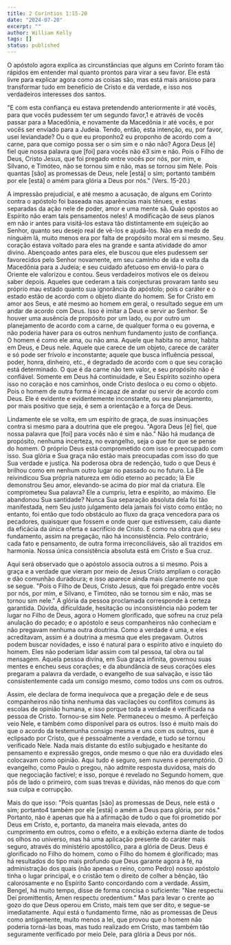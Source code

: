 ```yaml
---
title: 2 Coríntios 1:15-20
date: "2024-07-20"
excerpt: ""
author: William Kelly
tags: []
status: published
---
```


O apóstolo agora explica as circunstâncias que alguns em Corinto foram
tão rápidos em entender mal quanto prontos para virar a seu favor. Ele
está livre para explicar agora como as coisas são, mas está mais ansioso
para transformar tudo em benefício de Cristo e da verdade, e isso nos
verdadeiros interesses dos santos.

\"E com esta confiança eu estava pretendendo anteriormente ir até vocês,
para que vocês pudessem ter um segundo favor,1 e através de vocês passar
para a Macedônia, e novamente da Macedônia ir até vocês, e por vocês ser
enviado para a Judeia. Tendo, então, esta intenção, eu, por favor, usei
leviandade? Ou o que eu proponho2 eu proponho de acordo com a carne,
para que comigo possa ser o sim sim e o não não? Agora Deus \[é\] fiel
que nossa palavra que \[foi\] para vocês não é3 sim e não. Pois o Filho
de Deus, Cristo Jesus, que foi pregado entre vocês por nós, por mim, e
Silvano, e Timóteo, não se tornou sim e não, mas se tornou sim Nele.
Pois quantas \[são\] as promessas de Deus, nele \[está\] o sim; portanto
também por ele \[está\] o amém para glória a Deus por nós.\" (Vers.
15-20.)

A impressão prejudicial, e até mesmo a acusação, de alguns em Corinto
contra o apóstolo foi baseada nas aparências mais tênues, e estas
separadas da ação nele de poder, amor e uma mente sã. Quão opostos ao
Espírito não eram tais pensamentos neles! A modificação de seus planos
em não ir antes para visitá-los estava tão distintamente em sujeição ao
Senhor, quanto seu desejo real de vê-los e ajudá-los. Não era medo de
ninguém lá, muito menos era por falta de propósito moral em si mesmo.
Seu coração estava voltado para eles na grande e santa atividade do amor
divino. Abençoado antes para eles, ele buscou que eles pudessem ser
favorecidos pelo Senhor novamente, em seu caminho de ida e volta da
Macedônia para a Judeia; e seu cuidado afetuoso em enviá-lo para o
Oriente ele valorizou e contou. Seus verdadeiros motivos ele os deixou
saber depois. Aqueles que cederam a tais conjecturas provaram tanto seu
próprio mau estado quanto sua ignorância do apóstolo; pois o caráter e o
estado estão de acordo com o objeto diante do homem. Se for Cristo em
amor aos Seus, e até mesmo ao homem em geral, o resultado segue em um
andar de acordo com Deus. Isso é imitar a Deus e servir ao Senhor. Se
houver uma ausência de propósito por um lado, ou por outro um
planejamento de acordo com a carne, de qualquer forma o eu governa, e
não poderia haver para os outros nenhum fundamento justo de confiança. O
homem é como ele ama, ou não ama. Aquele que habita no amor, habita em
Deus, e Deus nele. Aquele que carece de um objeto, carece de caráter e
só pode ser frívolo e inconstante; aquele que busca influência pessoal,
poder, honra, dinheiro, etc., é degradado de acordo com o que seu
coração está determinado. O que é da carne não tem valor, e seu
propósito não é confiável. Somente em Deus há continuidade, e Seu
Espírito sozinho opera isso no coração e nos caminhos, onde Cristo
desloca o eu como o objeto. Pois o homem de outra forma é incapaz de
andar ou servir de acordo com Deus. Ele é evidente e evidentemente
inconstante, ou seu planejamento, por mais positivo que seja, é sem a
orientação e a força de Deus.

Lindamente ele se volta, em um espírito de graça, de suas insinuações
contra si mesmo para a doutrina que ele pregou. \"Agora Deus \[é\] fiel,
que nossa palavra que \[foi\] para vocês não é sim e não.\" Não há
mudança de propósito, nenhuma incerteza, no evangelho, seja o que for
que se pense do homem. O próprio Deus está comprometido com isso e
preocupado com isso. Sua glória e Sua graça não estão mais preocupadas
com isso do que Sua verdade e justiça. Na poderosa obra de redenção,
tudo o que Deus é brilhou como em nenhum outro lugar no passado ou no
futuro. Lá Ele reivindicou Sua própria natureza em ódio eterno ao
pecado; lá Ele demonstrou Seu amor, elevando-se acima do pior mal da
criatura. Ele comprometeu Sua palavra? Ele a cumpriu, letra e espírito,
ao máximo. Ele abandonou Sua santidade? Nunca Sua separação absoluta
dela foi tão manifestada, nem Seu justo julgamento dela jamais foi visto
como então; no entanto, foi então que todo obstáculo ao fluxo da graça
vencedora para os pecadores, quaisquer que fossem e onde quer que
estivessem, caiu diante da eficácia da única oferta e sacrifício de
Cristo. E como na obra que é seu fundamento, assim na pregação, não há
inconsistência. Pelo contrário, cada fato e pensamento, de outra forma
irreconciliáveis, são ali trazidos em harmonia. Nossa única consistência
absoluta está em Cristo e Sua cruz.

Aqui será observado que o apóstolo associa outros a si mesmo. Pois a
graça e a verdade que vieram por meio de Jesus Cristo ampliam o coração
e dão comunhão duradoura; e isso aparece ainda mais claramente no que se
segue. \"Pois o Filho de Deus, Cristo Jesus, que foi pregado entre vocês
por nós, por mim, e Silvano, e Timóteo, não se tornou sim e não, mas se
tornou sim nele.\" A glória da pessoa proclamada corresponde à certeza
garantida. Dúvida, dificuldade, hesitação ou inconsistência não podem
ter lugar no Filho de Deus, agora o Homem glorificado, que sofreu na
cruz pela anulação do pecado; e o apóstolo e seus companheiros não
conheciam e não pregavam nenhuma outra doutrina. Como a verdade é uma, e
eles acreditavam, assim é a doutrina a mesma que eles pregavam. Outros
podem buscar novidades, e isso é natural para o espírito ativo e
inquieto do homem. Eles não poderiam lidar assim com tal pessoa, tal
obra ou tal mensagem. Aquela pessoa divina, em Sua graça infinita,
governou suas mentes e encheu seus corações; e da abundância de seus
corações eles pregaram a palavra da verdade, o evangelho de sua
salvação, e isso tão consistentemente cada um consigo mesmo, como todos
uns com os outros.

Assim, ele declara de forma inequívoca que a pregação dele e de seus
companheiros não tinha nenhuma das vacilações ou conflitos comuns às
escolas de opinião humana, e isso porque toda a verdade é verificada na
pessoa de Cristo. Tornou-se sim Nele. Permaneceu o mesmo. A perfeição
veio Nele, e também como disponível para os outros. Isso é muito mais do
que o acordo da testemunha consigo mesma e uns com os outros, que é
eclipsado por Cristo, que é pessoalmente a verdade, e tudo se tornou
verificado Nele. Nada mais distante do estilo subjugado e hesitante do
pensamento e expressão gregos, onde mesmo o que não era duvidado eles
colocavam como opinião. Aqui tudo é seguro, sem nuvens e peremptório. O
evangelho, como Paulo o pregou, não admite resposta duvidosa, mais do
que negociação factível; e isso, porque é revelado no Segundo homem, que
pôs de lado o primeiro, com suas trevas e dúvidas, não menos do que com
sua culpa e corrupção.

Mais do que isso: \"Pois quantas \[são\] as promessas de Deus, nele está
o sim; portanto4 também por ele \[está\] o amém a Deus para glória, por
nós.\" Portanto, não é apenas que há a afirmação de tudo o que foi
prometido por Deus em Cristo, e, portanto, da maneira mais elevada,
antes do cumprimento em outros, como o efeito, e a exibição externa
diante de todos os olhos no universo, mas há uma aplicação presente do
caráter mais seguro, através do ministério apostólico, para a glória de
Deus. Deus é glorificado no Filho do homem, como o Filho do homem é
glorificado; mas há resultados do tipo mais profundo que Deus garante
agora à fé, na administração dos quais (não apenas o reino, como Pedro)
nosso apóstolo tinha o lugar principal, e o cristão tem o direito de
colher a bênção, tão calorosamente e no Espírito Santo concordando com a
verdade. Assim, Bengel, há muito tempo, disse de forma concisa o
suficiente: \"Nae respectu Dei promittentis, Amen respectu oredentium.\"
Mas para levar o crente ao gozo do que Deus operou em Cristo, mais tem
que ser dito, e segue-se imediatamente. Aqui está o fundamento firme,
não as promessas de Deus como antigamente, muito menos a lei, que provou
que o homem não poderia torná-las boas, mas tudo realizado em Cristo,
mas também tão seguramente verificado por meio Dele, para glória a Deus
por nós.
